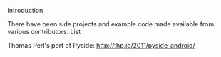 Introduction

There have been side projects and example code made available from various contributors.
List

Thomas Perl's port of Pyside: http://thp.io/2011/pyside-android/ 

